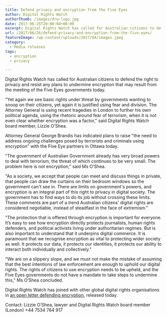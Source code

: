 ```yaml
---
title: Defend privacy and encryption from the Five Eyes
author: Digital Rights Watch
authorThumb: /images/drw-logo.jpg
date: 2017-06-25T20:00:04+00:00
excerpt: Digital Rights Watch has called for Australian citizens to defend the right to privacy and resist any plans to undermine encryption that may result from the meeting of the Five Eyes governments today.
url: /2017/06/26/defend-privacy-and-encryption-from-the-five-eyes/
featureImage: /wp-content/uploads/2017/04/images.jpeg
category:
  - Media releases
tags:
  - encryption
  - privacy

---
```

Digital Rights Watch has called for Australian citizens to defend the right to privacy and resist any plans to undermine encryption that may result from the meeting of the Five Eyes governments today.

"Yet again we see basic rights under threat by governments wanting to snoop on their citizens, yet again it is justified using fear and division. The Attorney General is using recent tragedies in London to further his own political agenda, using the rhetoric around fear of terrorism, when it is not even clear whether encryption was a factor," said Digital Rights Watch board member, Lizzie O&#8217;Shea.

Attorney General George Brandis has indicated plans to raise "the need to address ongoing challenges posed by terrorists and criminals using encryption" with the Five Eye partners in Ottawa today.

"The government of Australian Government already has very broad powers to deal with terrorism, the threat of which continues to be very small. The problem here is not encryption," said Ms O&#8217;Shea.

"As a society, we accept that people can meet and discuss things in private, that people can draw the curtains on their bedroom windows so the government can't see in. There are limits on government's powers, and encryption is an integral part of this right to privacy in digital society. The government has to find ways to do its job without crossing these limits. These comments are part of a trend Australian citizens' digital rights are considered negotiable, instead of steadfast in the face of extremism."

"The protection that is offered through encryption is important for everyone. It&#8217;s easy to see how encryption directly protects journalists, human rights defenders, and political activists living under authoritarian regimes. But is also important to understand that it underpins digital commerce. It is paramount that we recognise encryption as vital to protecting wider society as well. It protects our data, it protects our identities, it protects our ability to interact both individually and collectively."

"We are on a slippery slope, and we must not make the mistake of assuming that the best intentions of law enforcement are enough to uphold our digital rights. The rights of citizens to use encryption needs to be upheld, and the Five Eyes governments do not have a mandate to take steps to undermine this," Ms O&#8217;Shea concluded.

Digital Rights Watch has joined with other global digital rights organisations in [an open letter defending encryption][1], released today.

Contact: Lizzie O&#8217;Shea, lawyer and Digital Rights Watch board member (London) +44 7534 764 917

 [1]: https://securetheinternet.org/
